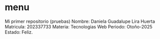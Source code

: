 # menu
Mi primer repositorio (pruebas)
Nombre: Daniela Guadalupe Lira Huerta
Matricula: 202337733
Materia: Tecnologias Web
Periodo: Otoño-2025
Estado: Feliz.
